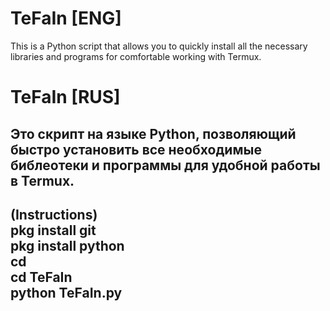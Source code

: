 # TeFaIn [ENG]
This is a Python script that allows you to quickly install all the necessary libraries and programs for comfortable working with Termux.
# TeFaIn [RUS]
Это скрипт на языке Python, позволяющий быстро установить все необходимые библеотеки и программы для удобной работы в Termux.
----------------------------------------------------------------------------------------------------------------------------------------
(Instructions)     
pkg install git     
pkg install python         
cd     
cd TeFaIn     
python TeFaIn.py     
----------------------------------------------------------------------------------------------------------------------------------------
